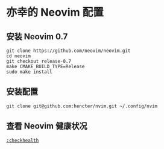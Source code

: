 # 亦幸的 Neovim 配置

## 安装 Neovim 0.7

```shell
git clone https://github.com/neovim/neovim.git
cd neovim
git checkout release-0.7
make CMAKE_BUILD_TYPE=Release
sudo make install
```

## 安装配置

```shell
git clone git@github.com:hencter/nvim.git ~/.config/nvim
```

## 查看 Neovim 健康状况

[`:checkhealth`]("https://neovim.io/doc/user/pi_health.html#:checkhealth")



